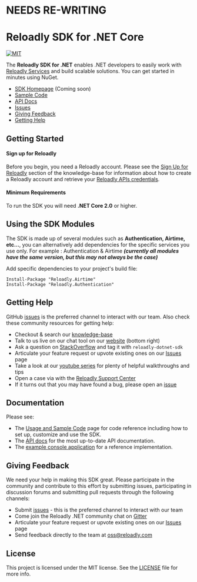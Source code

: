 # NEEDS RE-WRITING

# Reloadly SDK for .NET Core

[![MIT][mit-badge]][mit-url]

The **Reloadly SDK for .NET** enables .NET developers to easily work with [Reloadly Services][reloadly-main-site]
and build scalable solutions. You can get started in minutes using NuGet.

* [SDK Homepage][sdk-website] (Coming soon)
* [Sample Code][sample-code]
* [API Docs][docs-api]
* [Issues][sdk-issues]
* [Giving Feedback](#giving-feedback)
* [Getting Help](#getting-help)

## Getting Started

#### Sign up for Reloadly

Before you begin, you need a Reloadly account. Please see the [Sign Up for Reloadly][reloadly-signup-help] section of
the knowledge-base for information about how to create a Reloadly account and retrieve
your [Reloadly APIs credentials][api-credentials-help].

#### Minimum Requirements

To run the SDK you will need **.NET Core 2.0** or higher.

## Using the SDK Modules

The SDK is made up of several modules such as **Authentication, Airtime, etc...**, you can alternatively add
dependencies for the specific services you use only. For example : Authentication & Airtime
***(currently all modules have the same version, but this may not always be the case)***

Add specific dependencies to your project's build file:

```
Install-Package "Reloadly.Airtime"
Install-Package "Reloadly.Authentication"
```

## Getting Help

GitHub [issues][sdk-issues] is the preferred channel to interact with our team. Also check these community resources for
getting help:

* Checkout & search our [knowledge-base][reloadly-knowledge-base]
* Talk to us live on our chat tool on our [website][reloadly-main-site] (bottom right)
* Ask a question on [StackOverflow][stack-overflow] and tag it with `reloadly-dotnet-sdk`
* Articulate your feature request or upvote existing ones on our [Issues][features] page
* Take a look at our [youtube series][youtube-series] for plenty of helpful walkthroughs and tips
* Open a case via with the [Reloadly Support Center][support-center]
* If it turns out that you may have found a bug, please open an [issue][sdk-issues]

## Documentation

Please see:

- The [Usage and Sample Code](SAMPLE-CODE) page for code reference including how to set up, customize and use the SDK.
- The [API docs][api-docs] for the most up-to-date API documentation.
- The [example console application](Reloadly.Console.Example/README) for a reference implementation.

## Giving Feedback

We need your help in making this SDK great. Please participate in the community and contribute to this effort by
submitting issues, participating in discussion forums and submitting pull requests through the following channels:

* Submit [issues][sdk-issues] - this is the preferred channel to interact with our team
* Come join the Reloadly .NET community chat on [Gitter][gitter]
* Articulate your feature request or upvote existing ones on our [Issues][features] page
* Send feedback directly to the team at oss@reloadly.com

## License

This project is licensed under the MIT license. See the [LICENSE](LICENSE) file for more info.

[reloadly-main-site]: https://www.reloadly.com/

[sdk-website]: https://sdk.reloadly.com/dotnet

[reloadly-signup-help]: https://faq.reloadly.com/en/articles/2307724-how-do-i-register-for-my-free-account

[api-credentials-help]: https://faq.reloadly.com/en/articles/3519543-locating-your-api-credentials

[sdk-issues]: https://github.com/reloadly/reloadly-sdk-dotnet/issues

[sdk-license]: http://www.reloadly.com/software/apache2.0/

[gitter]: https://gitter.im/reloadly/reloadly-sdk-dotnet

[sample-code]: https://github.com/reloadly/reloadly-sdk-dotnet/blob/master/SAMPLE-CODE.md

[docs-api]: https://developers.reloadly.com

[features]: https://github.com/reloadly/reloadly-sdk-dotnet/issues?q=is%3Aopen+is%3Aissue+label%3A%22feature-request%22

[api-docs]: https://developers.reloadly.com

[dotnetdoc]: https://reloadly.dev/reloadly-dotnet

[mit-badge]: http://img.shields.io/:license-mit-blue.svg?style=flat

[mit-url]: https://github.com/reloadly/reloadly-sdk-dotnet/raw/master/LICENSE

[maven-badge]: https://img.shields.io/maven-central/v/software.reloadly/reloadly-dotnet/reloadly.svg

[maven-url]: https://search.maven.org/search?q=g:software.reloadly

[circle-ci-badge]: https://circleci.com/gh/Reloadly/reloadly-sdk-dotnet.svg?style=svg&circle-token=f06dbc5f2511715447dd8d62ff00065cb245701e

[circle-ci-url]: https://circleci.com/gh/Reloadly/reloadly-sdk-dotnet/tree/main

[codecov-badge]: https://codecov.io/gh/reloadly/reloadly-sdk-dotnet/branch/main/graph/badge.svg?token=8U89VKQ2BF

[codecov-url]: https://app.codecov.io/gh/reloadly/reloadly-sdk-dotnet

[youtube-series]: https://www.youtube.com/watch?v=TbXC4Ic8x30&t=141s&ab_channel=Reloadly

[reloadly-knowledge-base]: https://faq.reloadly.com

[stack-overflow]: http://stackoverflow.com/questions/tagged/reloadly-reloadly-sdk

[support-center]: https://faq.reloadly.com/en/articles/3423196-contacting-support
